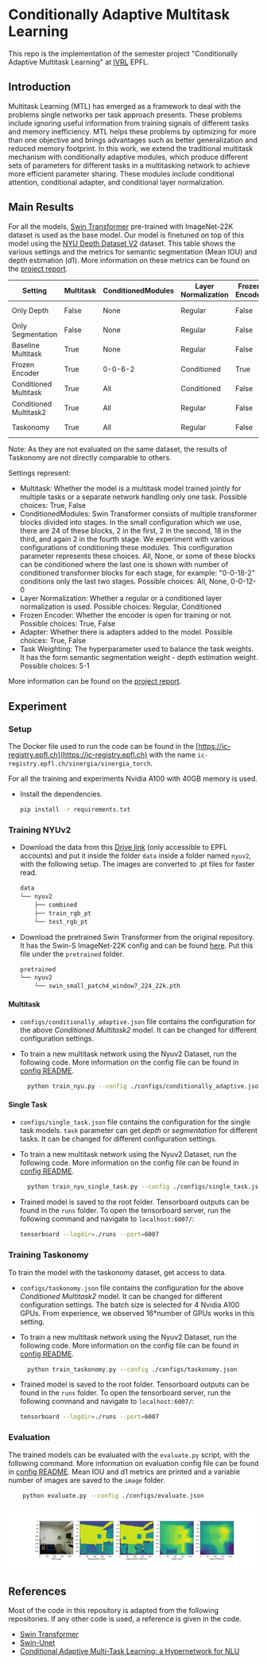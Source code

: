# Conditionally Adaptive Multitask Learning

This repo is the implementation of the semester project "Conditionally Adaptive Multitask Learning" at [IVRL](https://www.epfl.ch/labs/ivrl/) EPFL.

## Introduction

Multitask Learning (MTL) has emerged as a framework to deal with the problems single networks per task approach presents. These problems include ignoring useful information from training signals of different tasks and memory inefficiency. MTL helps these problems by optimizing for more than one objective and brings advantages such as better generalization and reduced memory footprint. In this work, we extend the traditional multitask mechanism with conditionally adaptive modules, which produce different sets of parameters for different tasks in a multitasking network to achieve more efficient parameter sharing. These modules include conditional attention, conditional adapter, and conditional layer normalization.



## Main Results 

For all the models, [Swin Transformer](https://github.com/microsoft/Swin-Transformer) pre-trained with ImageNet-22K dataset is used as the base model. Our model is finetuned on top of this model using the [NYU Depth Dataset V2](https://cs.nyu.edu/~silberman/datasets/nyu_depth_v2.html) dataset. This table shows the various settings and the metrics for semantic segmentation (Mean IOU) and depth estimation (d1). More information on these metrics can be found on the [project report](https://github.com/fileames/Conditional-Multitask-SP/blob/main/report/Semester_Project_Elif_Sema_Balcioglu_Report.pdf).

| Setting | Multitask | ConditionedModules |Layer Normalization| Frozen Encoder | Adapter | Task Weighting |d1     | Mean <br>IOU | Model Path|
|------|--------|-----|----|----|--------|-----|---|---------|-----|
| Only Depth |False | None | Regular | False | False | -                     | 0.7588  | -       | [drive link](https://drive.google.com/file/d/1UuBHPH2v2IyGDhUtj-IK1yxcYkcTuc2H/view?usp=sharing)
| Only Segmentation |False | None | Regular | False | False | -                     | - | 0.4907    | [drive link](https://drive.google.com/file/d/1GDCWNq_V3TkVwfk0zkzDcNRskkrz99fX/view?usp=sharing)
| Baseline Multitask |True | None | Regular | False | False | 5-1                    | 0.7793 | 0.4977        |
| Frozen Encoder |True | 0-0-6-2 | Conditioned | True | True | 5-1                     | 0.5524  | 0.2666        |
| Conditioned Multitask |True | All | Conditioned | False | False |  5-1                    | 0.7826  | 0.4978       | 
| Conditioned Multitask2 |True | All | Regular | False | False |  5-1                    | 0.787  | 0.500       | [drive link](https://drive.google.com/file/d/1iPU1pGttKI6djgKMkGSmUxP5u-UOv6uS/view?usp=sharing)
| Taskonomy |True | All | Regular | False | False |  5-1                    | 0.7971  | 0.6749       | [drive link](https://drive.google.com/file/d/1YqYgxqQnf9jYGB3S8r2ARSUedwOLvQYI/view?usp=sharing)

Note: As they are not evaluated on the same dataset, the results of Taskonomy are not directly comparable to others.

Settings represent:
- Multitask: Whether the model is a multitask model trained jointly for multiple tasks or a separate network handling only one task. Possible choices: True, False
- ConditionedModules: Swin Transformer consists of multiple transformer blocks divided into stages. In the small configuration which we use, there are 24 of these blocks, 2 in the first, 2 in the second, 18 in the third, and again 2 in the fourth stage. We experiment with various configurations of conditioning these modules. This configuration parameter represents these choices. All, None, or some of these blocks can be conditioned where the last one is shown with number of conditioned transformer blocks for each stage, for example: "0-0-18-2" conditions only the last two stages. Possible choices: All, None, 0-0-12-0
- Layer Normalization: Whether a regular or a conditioned layer normalization is used. Possible choices: Regular, Conditioned
- Frozen Encoder: Whether the encoder is open for training or not. Possible choices: True, False
-  Adapter: Whether there is adapters added to the model. Possible choices: True, False
 - Task Weighting: The hyperparameter used to balance the task weights. It has the form semantic segmentation weight - depth estimation weight. Possible choices: 5-1

More information can be found on the [project report](https://github.com/fileames/Conditional-Multitask-SP/blob/main/report/Semester_Project_Elif_Sema_Balcioglu_Report.pdf).

## Experiment

### Setup

The Docker file used to run the code can be found in the [https://ic-registry.epfl.ch](https://ic-registry.epfl.ch) with the name `ic-registry.epfl.ch/sinergia/sinergia_torch`. 

For all the training and experiments Nvidia A100 with 40GB memory is used.
 
-  Install the dependencies.
    ```bash
    pip install -r requirements.txt
    ```

### Training NYUv2

-  Download the data from this [Drive link](https://drive.google.com/file/d/12hWuqqcgw9BNzIhU7AIsVVv1Gj3IV5KI/view?usp=sharing) (only accessible to EPFL accounts) and put it inside the folder `data` inside a folder named `nyuv2`, with the following setup. The images are converted to .pt files for faster read.

    ```bash
    data
    └── nyuv2
        ├── combined
        ├── train_rgb_pt
        └── test_rgb_pt
    ```

- Download the pretrained Swin Transformer from the original repository. It has the Swin-S ImageNet-22K config and can be found [here](https://github.com/microsoft/Swin-Transformer#main-results-on-imagenet-with-pretrained-models). Put this file under the `pretrained` folder.

    ```bash
    pretrained
    └── nyuv2
        └── swin_small_patch4_window7_224_22k.pth
    ```

#### Multitask

- `configs/conditionally_adaptive.json` file contains the configuration for the above *Conditioned Multitask2* model. It can be changed for different configuration settings.

- To train a new multitask network using the Nyuv2 Dataset, run the following code. More information on the config file can be found in [config README](https://github.com/fileames/Conditional-Multitask-SP/tree/main/configs).

  ```bash
    python train_nyu.py --config ./configs/conditionally_adaptive.json
  ```

#### Single Task

- `configs/single_task.json` file contains the configuration for the single task models. `task` parameter can get *depth* or *segmentation* for different tasks. It can be changed for different configuration settings.

- To train a new multitask network using the Nyuv2 Dataset, run the following code. More information on the config file can be found in [config README](https://github.com/fileames/Conditional-Multitask-SP/tree/main/configs).

  ```bash
    python train_nyu_single_task.py --config ./configs/single_task.json
  ```


- Trained model is saved to the root folder. Tensorboard outputs can be found in the `runs` folder. To open the tensorboard server, run the following command and navigate to `localhost:6007/`:
    ```bash
    tensorboard --logdir=./runs --port=6007
    ```

### Training Taskonomy

To train the model with the taskonomy dataset, get access to data. 

- `configs/taskonomy.json` file contains the configuration for the above *Conditioned Multitask2* model. It can be changed for different configuration settings. The batch size is selected for 4 Nvidia A100 GPUs. From experience, we observed 16*number of GPUs works in this setting.

- To train a new multitask network using the Nyuv2 Dataset, run the following code. More information on the config file can be found in [config README](https://github.com/fileames/Conditional-Multitask-SP/tree/main/configs).

  ```bash
    python train_taskonomy.py --config ./configs/taskonomy.json
  ```

- Trained model is saved to the root folder. Tensorboard outputs can be found in the `runs` folder. To open the tensorboard server, run the following command and navigate to `localhost:6007/`:
    ```bash
    tensorboard --logdir=./runs --port=6007
    ```

### Evaluation

The trained models can be evaluated with the `evaluate.py` script, with the following command. More information on evaluation config file can be found in [config README](https://github.com/fileames/Conditional-Multitask-SP/tree/main/configs). Mean IOU and d1 metrics are printed and a variable number of images are saved to the `image` folder.

```bash
    python evaluate.py --config ./configs/evaluate.json
  ```

![Example Image](https://github.com/fileames/Conditional-Multitask-SP/blob/main/images/0.png)

## References

Most of the code in this repository is adapted from the following repositories. If any other code is used, a reference is given in the code.

- [Swin Transformer](https://github.com/microsoft/Swin-Transformer)
- [Swin-Unet](https://github.com/HuCaoFighting/Swin-Unet)
- [Conditional Adaptive Multi-Task Learning: a Hypernetwork for NLU](https://github.com/CAMTL/CA-MTL)
